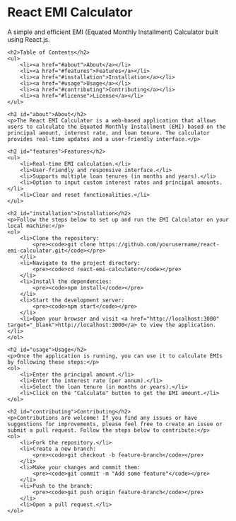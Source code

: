  <h1>React EMI Calculator</h1>
    <p>A simple and efficient EMI (Equated Monthly Installment) Calculator built using React.js.</p>

    <h2>Table of Contents</h2>
    <ul>
        <li><a href="#about">About</a></li>
        <li><a href="#features">Features</a></li>
        <li><a href="#installation">Installation</a></li>
        <li><a href="#usage">Usage</a></li>
        <li><a href="#contributing">Contributing</a></li>
        <li><a href="#license">License</a></li>
    </ul>

    <h2 id="about">About</h2>
    <p>The React EMI Calculator is a web-based application that allows users to calculate the Equated Monthly Installment (EMI) based on the principal amount, interest rate, and loan tenure. The calculator provides real-time updates and a user-friendly interface.</p>

    <h2 id="features">Features</h2>
    <ul>
        <li>Real-time EMI calculation.</li>
        <li>User-friendly and responsive interface.</li>
        <li>Supports multiple loan tenures (in months and years).</li>
        <li>Option to input custom interest rates and principal amounts.</li>
        <li>Clear and reset functionalities.</li>
    </ul>

    <h2 id="installation">Installation</h2>
    <p>Follow the steps below to set up and run the EMI Calculator on your local machine:</p>
    <ol>
        <li>Clone the repository:
            <pre><code>git clone https://github.com/yourusername/react-emi-calculator.git</code></pre>
        </li>
        <li>Navigate to the project directory:
            <pre><code>cd react-emi-calculator</code></pre>
        </li>
        <li>Install the dependencies:
            <pre><code>npm install</code></pre>
        </li>
        <li>Start the development server:
            <pre><code>npm start</code></pre>
        </li>
        <li>Open your browser and visit <a href="http://localhost:3000" target="_blank">http://localhost:3000</a> to view the application.</li>
    </ol>

    <h2 id="usage">Usage</h2>
    <p>Once the application is running, you can use it to calculate EMIs by following these steps:</p>
    <ol>
        <li>Enter the principal amount.</li>
        <li>Enter the interest rate (per annum).</li>
        <li>Select the loan tenure (in months or years).</li>
        <li>Click on the "Calculate" button to get the EMI amount.</li>
    </ol>

    <h2 id="contributing">Contributing</h2>
    <p>Contributions are welcome! If you find any issues or have suggestions for improvements, please feel free to create an issue or submit a pull request. Follow the steps below to contribute:</p>
    <ol>
        <li>Fork the repository.</li>
        <li>Create a new branch:
            <pre><code>git checkout -b feature-branch</code></pre>
        </li>
        <li>Make your changes and commit them:
            <pre><code>git commit -m "Add some feature"</code></pre>
        </li>
        <li>Push to the branch:
            <pre><code>git push origin feature-branch</code></pre>
        </li>
        <li>Open a pull request.</li>
    </ol>